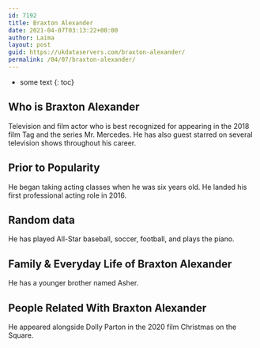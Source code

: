```yaml
---
id: 7192
title: Braxton Alexander
date: 2021-04-07T03:13:22+00:00
author: Laima
layout: post
guid: https://ukdataservers.com/braxton-alexander/
permalink: /04/07/braxton-alexander/
---
```


* some text
{: toc}


## Who is Braxton Alexander
                  
                  
                  
Television and film actor who is best recognized for appearing in the 2018 film Tag and the series Mr. Mercedes. He has also guest starred on several television shows throughout his career. 
                  
              
            
              
            
                
                
                
## Prior to Popularity
                  
                  
                  
He began taking acting classes when he was six years old. He landed his first professional acting role in 2016. 
                  
              
            
              
            
                
                
                
## Random data
                  
                  
                  
He has played All-Star baseball, soccer, football, and plays the piano.
                  
              
            
              
            
                
                
                
## Family & Everyday Life of Braxton Alexander
                  
                  
                  
He has a younger brother named Asher. 
                  
              
            
              
            
                
                
                
## People Related With Braxton Alexander
                  
                  
                  
He appeared alongside Dolly Parton in the 2020 film Christmas on the Square. 
                  
              
            
              
            
                
              
            
              
              
            
            
              
            
          
          
          